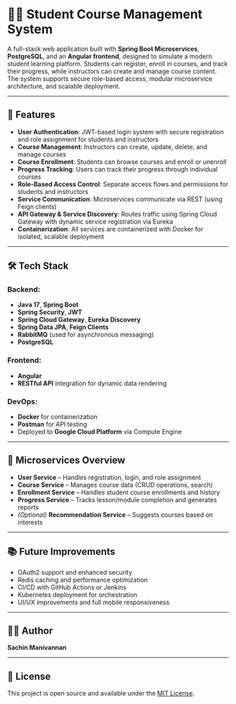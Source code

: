 # 🧑‍🎓 Student Course Management System

A full-stack web application built with **Spring Boot Microservices**, **PostgreSQL**, and an **Angular frontend**, designed to simulate a modern student learning platform. Students can register, enroll in courses, and track their progress, while instructors can create and manage course content. The system supports secure role-based access, modular microservice architecture, and scalable deployment.

---
## 🚀 Features

- **User Authentication**: JWT-based login system with secure registration and role assignment for students and instructors
- **Course Management**: Instructors can create, update, delete, and manage courses
- **Course Enrollment**: Students can browse courses and enroll or unenroll
- **Progress Tracking**: Users can track their progress through individual courses
- **Role-Based Access Control**: Separate access flows and permissions for students and instructors
- **Service Communication**: Microservices communicate via REST (using Feign clients)
- **API Gateway & Service Discovery**: Routes traffic using Spring Cloud Gateway with dynamic service registration via Eureka
- **Containerization**: All services are containerized with Docker for isolated, scalable deployment

---

## 🛠 Tech Stack

### Backend:
- **Java 17**, **Spring Boot**
- **Spring Security**, **JWT**
- **Spring Cloud Gateway**, **Eureka Discovery**
- **Spring Data JPA**, **Feign Clients**
- **RabbitMQ** (used for asynchronous messaging)
- **PostgreSQL**

### Frontend:
- **Angular**  
- **RESTful API** integration for dynamic data rendering

### DevOps:
- **Docker** for containerization  
- **Postman** for API testing  
- Deployed to **Google Cloud Platform** via Compute Engine

---

## 📁 Microservices Overview

- **User Service** – Handles registration, login, and role assignment  
- **Course Service** – Manages course data (CRUD operations, search)  
- **Enrollment Service** – Handles student course enrollments and history  
- **Progress Service** – Tracks lesson/module completion and generates reports  
- *(Optional)* **Recommendation Service** – Suggests courses based on interests

---

## 📚 Future Improvements

- OAuth2 support and enhanced security
- Redis caching and performance optimization
- CI/CD with GitHub Actions or Jenkins
- Kubernetes deployment for orchestration
- UI/UX improvements and full mobile responsiveness

---

## 👨‍💻 Author

**Sachin Manivannan**  

---

## 📃 License

This project is open source and available under the [MIT License](LICENSE).

